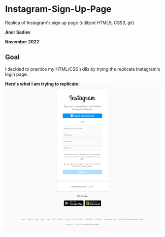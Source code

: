# Instagram-Sign-Up-Page
Replica of Instagram's sign up page (utilized HTML5, CSS3, git)

**Amir Sadiev** 

**November 2022**

## Goal
I decided to practice my HTML/CSS skills by trying the replicate Instagram's login page. 

**Here's what I am trying to replicate:**
![alt text](https://github.com/amir111/Instagram-Login-Page/blob/master/img/insta-sign-up-page.PNG)

